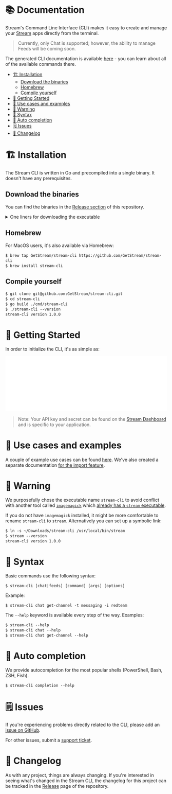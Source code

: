 # 📚 Documentation <!-- omit in toc -->

Stream's Command Line Interface (CLI) makes it easy to create and manage your [Stream](https://getstream.io) apps directly from the terminal.

> Currently, only Chat is supported; however, the ability to manage Feeds will be coming soon.

The generated CLI documentation is available [here](./stream-cli.md) - you can learn about all of the available commands there.

- [🏗 Installation](#-installation)
  - [Download the binaries](#download-the-binaries)
  - [Homebrew](#homebrew)
  - [Compile yourself](#compile-yourself)
- [🚀 Getting Started](#-getting-started)
- [📃 Use cases and examples](#-use-cases-and-examples)
- [🚨 Warning](#-warning)
- [🔨 Syntax](#-syntax)
- [💬 Auto completion](#-auto-completion)
- [🗒 Issues](#-issues)
- [📝 Changelog](#-changelog)

# 🏗 Installation

The Stream CLI is written in Go and precompiled into a single binary. It doesn't have any prerequisites.

## Download the binaries
You can find the binaries in the [Release section](https://github.com/GetStream/stream-cli/releases) of this repository.

<details><summary>One liners for downloading the executable</summary>

<details markdown="1"><summary><strong>MacOS</strong></summary>

## **ARM** <!-- omit in toc -->
```shell
$ export URL=$(curl -s https://api.github.com/repos/GetStream/stream-cli/releases/latest | grep Darwin_arm  | cut -d '"' -f 4 | sed '1d')
$ curl -L $URL -o stream-cli.tar.gz
$ tar -xvf stream-cli.tar.gz

# We don't sign our binaries today, so we need to explicitly trust it.
$ xattr -d com.apple.quarantine stream-cli
```

## **Intel** <!-- omit in toc -->
```shell
$ export URL=$(curl -s https://api.github.com/repos/GetStream/stream-cli/releases/latest | grep Darwin_x86  | cut -d '"' -f 4 | sed '1d')
$ curl -L $URL -o stream-cli.tar.gz
$ tar -xvf stream-cli.tar.gz

# We don't sign our binaries today, so we need to explicitly trust it.
$ xattr -d com.apple.quarantine stream-cli
```

You can either put it to your $PATH or set up a symbolic link:
```shell
$ ln -s $PWD/stream-cli /usr/local/bin/stream-cli
```

</details>

<details markdown="1"><summary><strong>Linux</strong></summary>

## **ARM** <!-- omit in toc -->
```shell
$ export URL=$(curl -s https://api.github.com/repos/GetStream/stream-cli/releases/latest | grep Linux_arm64  | cut -d '"' -f 4 | sed '1d')
$ curl -L $URL -o stream-cli.tar.gz
$ tar -xvf stream-cli.tar.gz
```

## **Intel** <!-- omit in toc -->
```shell
$ export URL=$(curl -s https://api.github.com/repos/GetStream/stream-cli/releases/latest | grep Linux_x86  | cut -d '"' -f 4 | sed '1d')
$ curl -L $URL -o stream-cli.tar.gz
$ tar -xvf stream-cli.tar.gz
```

You can either put it to your $PATH or set up a symbolic link:
```shell
$ ln -s $PWD/stream-cli /usr/local/bin/stream-cli
```

</details>
<details markdown="1"><summary><strong>Windows</strong></summary>

## **ARM** <!-- omit in toc -->
```powershell
> $latestRelease = Invoke-WebRequest "https://api.github.com/repos/GetStream/stream-cli/releases/latest"
> $json = $latestRelease.Content | ConvertFrom-Json
> $url = $json.assets | ? { $_.name -match "Windows_arm" } | select -expand browser_download_url
> Invoke-WebRequest -Uri $url -OutFile "stream-cli.zip"
> Expand-Archive -Path ".\stream-cli.zip"
```

## **Intel** <!-- omit in toc -->
```powershell
> $latestRelease = Invoke-WebRequest "https://api.github.com/repos/GetStream/stream-cli/releases/latest"
> $json = $latestRelease.Content | ConvertFrom-Json
> $url = $json.assets | ? { $_.name -match "Windows_x86" } | select -expand browser_download_url
> Invoke-WebRequest -Uri $url -OutFile "stream-cli.zip"
> Expand-Archive -Path ".\stream-cli.zip"
```

</details>
</details>


## Homebrew

For MacOS users, it's also available via Homebrew:

```shell
$ brew tap GetStream/stream-cli https://github.com/GetStream/stream-cli
$ brew install stream-cli
```

## Compile yourself
```shell
$ git clone git@github.com:GetStream/stream-cli.git
$ cd stream-cli
$ go build ./cmd/stream-cli
$ ./stream-cli --version
stream-cli version 1.0.0
```

# 🚀 Getting Started

In order to initialize the CLI, it's as simple as:

![Stream](./first_config.svg)

> Note: Your API key and secret can be found on the [Stream Dashboard](https://getstream.io/dashboard) and is specific to your application.

# 📃 Use cases and examples

A couple of example use cases can be found [here](./use_cases.md). We've also created a separate documentation [for the import feature](./stream-cli_chat_imports.md).

# 🚨 Warning

We purposefully chose the executable name `stream-cli` to avoid conflict with another tool called [`imagemagick`](https://imagemagick.org/index.php) which [already has a `stream` executable](https://github.com/GetStream/stream-cli/issues/33). 

If you do not have `imagemagick` installed, it might be more comfortable to rename `stream-cli` to `stream`. Alternatively you can set up a symbolic link:

```shell
$ ln -s ~/Downloads/stream-cli /usr/local/bin/stream
$ stream --version
stream-cli version 1.0.0
```

# 🔨 Syntax

Basic commands use the following syntax:

```shell
$ stream-cli [chat|feeds] [command] [args] [options]
```

Example:

```shell
$ stream-cli chat get-channel -t messaging -i redteam
```

The `--help` keyword is available every step of the way. Examples:

```shell
$ stream-cli --help
$ stream-cli chat --help
$ stream-cli chat get-channel --help
```

# 💬 Auto completion
We provide autocompletion for the most popular shells (PowerShell, Bash, ZSH, Fish).

```shell
$ stream-cli completion --help
```

# 🗒 Issues

If you're experiencing problems directly related to the CLI, please add an [issue on GitHub](https://github.com/getstream/stream-cli/issues).

For other issues, submit a [support ticket](https://getstream.io/support).

# 📝 Changelog

As with any project, things are always changing. If you're interested in seeing what's changed in the Stream CLI, the changelog for this project can be tracked in the [Release](https://github.com/GetStream/stream-cli/releases) page of the repository.
